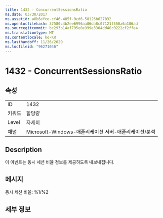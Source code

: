 ```yaml
---
title: 1432 - ConcurrentSessionsRatio
ms.date: 03/30/2017
ms.assetid: a8b6efce-cf46-485f-9cd6-58126b627032
ms.openlocfilehash: 37580c4b2ee6996aa06da8c07121f550a6a106ad
ms.sourcegitcommit: bc293b14af795e0e999e3304dd40c0222cf2ffe4
ms.translationtype: MT
ms.contentlocale: ko-KR
ms.lasthandoff: 11/26/2020
ms.locfileid: "96271046"
---
```

# <a name="1432---concurrentsessionsratio"></a>1432 - ConcurrentSessionsRatio

## <a name="properties"></a>속성  
  
|||  
|-|-|  
|ID|1432|  
|키워드|할당량|  
|Level|자세히|  
|채널|Microsoft-Windows-애플리케이션 서버-애플리케이션/분석|  
  
## <a name="description"></a>Description  

 이 이벤트는 동시 세션 비율 정보를 제공하도록 내보내집니다.  
  
## <a name="message"></a>메시지  

 동시 세션 비율: %1/%2  
  
## <a name="details"></a>세부 정보
